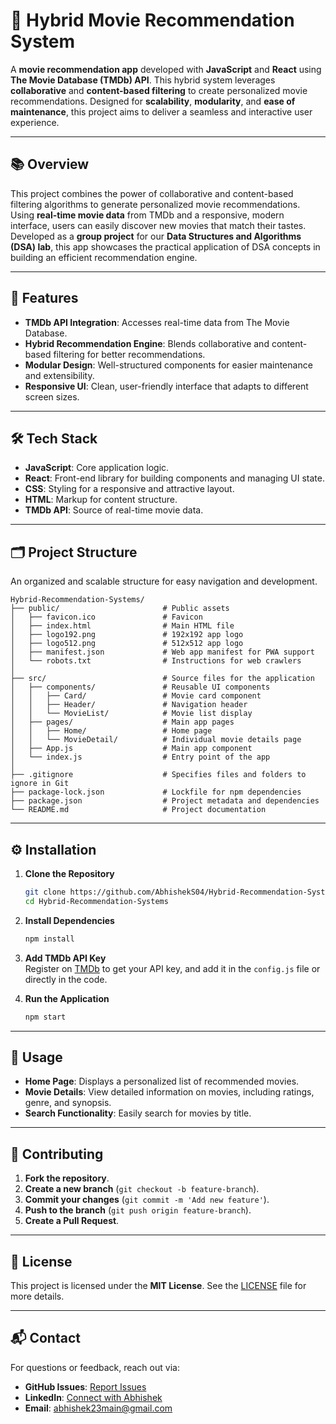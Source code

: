 
# 🎥 **Hybrid Movie Recommendation System**

A **movie recommendation app** developed with **JavaScript** and **React** using **The Movie Database (TMDb) API**. This hybrid system leverages **collaborative** and **content-based filtering** to create personalized movie recommendations. Designed for **scalability**, **modularity**, and **ease of maintenance**, this project aims to deliver a seamless and interactive user experience.

---

## 📚 **Overview**

This project combines the power of collaborative and content-based filtering algorithms to generate personalized movie recommendations. Using **real-time movie data** from TMDb and a responsive, modern interface, users can easily discover new movies that match their tastes. Developed as a **group project** for our **Data Structures and Algorithms (DSA) lab**, this app showcases the practical application of DSA concepts in building an efficient recommendation engine.

---

## 🌟 **Features**

- **TMDb API Integration**: Accesses real-time data from The Movie Database.
- **Hybrid Recommendation Engine**: Blends collaborative and content-based filtering for better recommendations.
- **Modular Design**: Well-structured components for easier maintenance and extensibility.
- **Responsive UI**: Clean, user-friendly interface that adapts to different screen sizes.

---

## 🛠 **Tech Stack**

- **JavaScript**: Core application logic.
- **React**: Front-end library for building components and managing UI state.
- **CSS**: Styling for a responsive and attractive layout.
- **HTML**: Markup for content structure.
- **TMDb API**: Source of real-time movie data.

---

## 🗂 **Project Structure**

An organized and scalable structure for easy navigation and development.

```plaintext
Hybrid-Recommendation-Systems/
├── public/                       # Public assets
│   ├── favicon.ico               # Favicon
│   ├── index.html                # Main HTML file
│   ├── logo192.png               # 192x192 app logo
│   ├── logo512.png               # 512x512 app logo
│   ├── manifest.json             # Web app manifest for PWA support
│   └── robots.txt                # Instructions for web crawlers
│
├── src/                          # Source files for the application
│   ├── components/               # Reusable UI components
│   │   ├── Card/                 # Movie card component
│   │   ├── Header/               # Navigation header
│   │   └── MovieList/            # Movie list display
│   ├── pages/                    # Main app pages
│   │   ├── Home/                 # Home page
│   │   └── MovieDetail/          # Individual movie details page
│   ├── App.js                    # Main app component
│   └── index.js                  # Entry point of the app
│
├── .gitignore                    # Specifies files and folders to ignore in Git
├── package-lock.json             # Lockfile for npm dependencies
├── package.json                  # Project metadata and dependencies
└── README.md                     # Project documentation
```

---

## ⚙️ **Installation**

1. **Clone the Repository**
   ```bash
   git clone https://github.com/AbhishekS04/Hybrid-Recommendation-Systems.git
   cd Hybrid-Recommendation-Systems
   ```

2. **Install Dependencies**
   ```bash
   npm install
   ```

3. **Add TMDb API Key**  
   Register on [TMDb](https://www.themoviedb.org/) to get your API key, and add it in the `config.js` file or directly in the code.

4. **Run the Application**
   ```bash
   npm start
   ```

---

## 📝 **Usage**

- **Home Page**: Displays a personalized list of recommended movies.
- **Movie Details**: View detailed information on movies, including ratings, genre, and synopsis.
- **Search Functionality**: Easily search for movies by title.

---

## 🤝 **Contributing**

1. **Fork the repository**.
2. **Create a new branch** (`git checkout -b feature-branch`).
3. **Commit your changes** (`git commit -m 'Add new feature'`).
4. **Push to the branch** (`git push origin feature-branch`).
5. **Create a Pull Request**.

---

## 📜 **License**

This project is licensed under the **MIT License**. See the [LICENSE](LICENSE) file for more details.

---

## 📬 **Contact**

For questions or feedback, reach out via:
- **GitHub Issues**: [Report Issues](https://github.com/AbhishekS04/Hybrid-Recommendation-Systems/issues)
- **LinkedIn**: [Connect with Abhishek](https://www.linkedin.com/in/abhishek-singh-045312292/)
- **Email**: abhishek23main@gmail.com
